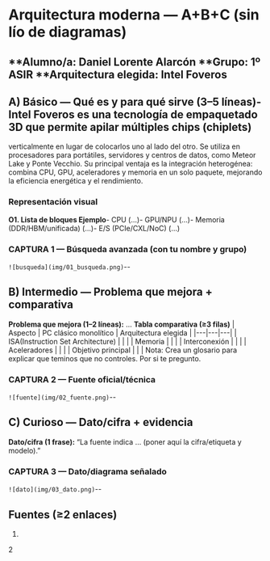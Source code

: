 # Arquitectura moderna — A+B+C (sin lío de diagramas)
 **Alumno/a: Daniel Lorente Alarcón
 **Grupo: 1º ASIR
 **Arquitectura elegida: Intel Foveros
--
## A) Básico — Qué es y para qué sirve (3–5 líneas)- Intel Foveros es una tecnología de empaquetado 3D que permite apilar múltiples chips (chiplets)
verticalmente en lugar de colocarlos uno al lado del otro. Se utiliza en procesadores para portátiles, servidores y centros de datos, 
como Meteor Lake y Ponte Vecchio. Su principal ventaja es la integración heterogénea: combina CPU, GPU, aceleradores y memoria en un solo paquete,
mejorando la eficiencia energética y el rendimiento.
 ### Representación visual 


**O1. Lista de bloques Ejemplo**- CPU (…)- GPU/NPU (…)- Memoria (DDR/HBM/unificada) (…)- E/S (PCIe/CXL/NoC) (…)
 ### CAPTURA 1 — Búsqueda avanzada (con tu nombre y grupo)
 `![busqueda](img/01_busqueda.png)`--
## B) Intermedio — Problema que mejora + comparativa
 **Problema que mejora (1–2 líneas):** …
**Tabla comparativa (≥3 filas)**
 | Aspecto | PC clásico monolítico | Arquitectura elegida |
 |---|---|---|
 | ISA(Instruction Set Architecture) | | |
 | Memoria | | |
 | Interconexión | | |
 | Aceleradores | | |
 | Objetivo principal | | |
 Nota: Crea un glosario para explicar que teminos que no controles. Por si
 te pregunto.  
### CAPTURA 2 — Fuente oficial/técnica
 `![fuente](img/02_fuente.png)`--
## C) Curioso — Dato/cifra + evidencia
 **Dato/cifra (1 frase):** “La fuente indica … (poner aquí la
 cifra/etiqueta y modelo).”
 ### CAPTURA 3 — Dato/diagrama señalado
 `![dato](img/03_dato.png)`--
## Fuentes (≥2 enlaces)
 1.
 2
